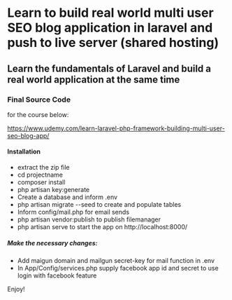 <h1>Learn to build real world multi user SEO blog application in laravel and push to live server (shared hosting)</h1>
<h2>Learn the fundamentals of Laravel and build a real world application at the same time</h2>

<h3>Final Source Code</h3> for the course below:

https://www.udemy.com/learn-laravel-php-framework-building-multi-user-seo-blog-app/

<h4>Installation</h4>

<ul>
<li>extract the zip file</li>
<li>cd projectname</li>
<li>composer install</li>
<li>php artisan key:generate</li>
<li>Create a database and inform .env</li>
<li>php artisan migrate --seed to create and populate tables</li>
<li>Inform config/mail.php for email sends</li>
<li>php artisan vendor:publish to publish filemanager</li>
<li>php artisan serve to start the app on http://localhost:8000/</li>
</ul>

<h5>Make the necessary changes:</h5>
<ul>
<li>Add maigun domain and mailgun secret-key for mail function in .env</li>
<li>In App/Config/services.php supply facebook app id and secret to use login with facebook feature</li>
</ul>
Enjoy!
